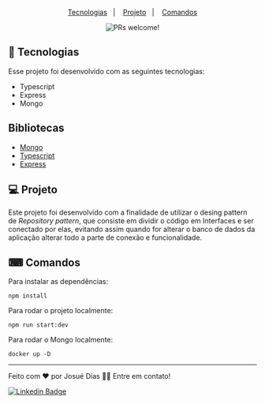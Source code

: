 <p align="center">
  <a href="#-tecnologias">Tecnologias</a>&nbsp;&nbsp;&nbsp;|&nbsp;&nbsp;&nbsp;
  <a href="#-projeto">Projeto</a>&nbsp;&nbsp;&nbsp;|&nbsp;&nbsp;&nbsp;
  <a href="#-comandos">Comandos</a>
</p>

<p align="center">
 <img src="https://img.shields.io/static/v1?label=PRs&message=welcome&color=49AA26&labelColor=000000" alt="PRs welcome!" />
</p>

## 🚀 Tecnologias

Esse projeto foi desenvolvido com as seguintes tecnologias:

- Typescript
- Express
- Mongo

## Bibliotecas

- [Mongo](https://www.mongodb.com/pt-br)
- [Typescript](https://www.typescriptlang.org/)
- [Express](https://expressjs.com/pt-br/)

## 💻 Projeto
 Este projeto foi desenvolvido com a finalidade de utilizar o desing pattern de *Repository pattern*, que consiste em dividir o código em Interfaces e ser conectado por elas,
 evitando assim quando for alterar o banco de dados da aplicação alterar todo a parte de conexão e funcionalidade.

## ⌨ Comandos

Para instalar as dependências:

``` npm install  ```

Para rodar o projeto localmente: 

``` npm run start:dev  ```

Para rodar o Mongo localmente: 

``` docker up -D  ```

 ---
 
<p>Feito com ❤️ por Josué Dias 👋🏽 Entre em contato!</p>

[![Linkedin Badge](https://img.shields.io/badge/-Josuedias-blue?style=flat-square&logo=Linkedin&logoColor=white&link=https://https://www.linkedin.com/in/nycole-xavier-641271202/)](https://www.linkedin.com/in/josué-dias-271458224/)
